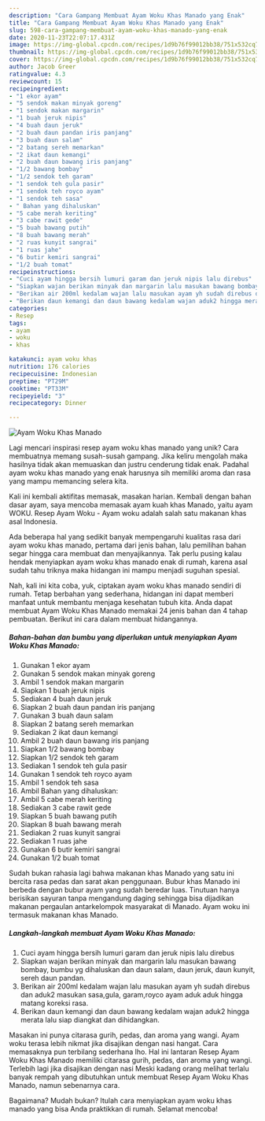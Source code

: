 ```yaml
---
description: "Cara Gampang Membuat Ayam Woku Khas Manado yang Enak"
title: "Cara Gampang Membuat Ayam Woku Khas Manado yang Enak"
slug: 598-cara-gampang-membuat-ayam-woku-khas-manado-yang-enak
date: 2020-11-23T22:07:17.431Z
image: https://img-global.cpcdn.com/recipes/1d9b76f99012bb38/751x532cq70/ayam-woku-khas-manado-foto-resep-utama.jpg
thumbnail: https://img-global.cpcdn.com/recipes/1d9b76f99012bb38/751x532cq70/ayam-woku-khas-manado-foto-resep-utama.jpg
cover: https://img-global.cpcdn.com/recipes/1d9b76f99012bb38/751x532cq70/ayam-woku-khas-manado-foto-resep-utama.jpg
author: Jacob Greer
ratingvalue: 4.3
reviewcount: 15
recipeingredient:
- "1 ekor ayam"
- "5 sendok makan minyak goreng"
- "1 sendok makan margarin"
- "1 buah jeruk nipis"
- "4 buah daun jeruk"
- "2 buah daun pandan iris panjang"
- "3 buah daun salam"
- "2 batang sereh memarkan"
- "2 ikat daun kemangi"
- "2 buah daun bawang iris panjang"
- "1/2 bawang bombay"
- "1/2 sendok teh garam"
- "1 sendok teh gula pasir"
- "1 sendok teh royco ayam"
- "1 sendok teh sasa"
- " Bahan yang dihaluskan"
- "5 cabe merah keriting"
- "3 cabe rawit gede"
- "5 buah bawang putih"
- "8 buah bawang merah"
- "2 ruas kunyit sangrai"
- "1 ruas jahe"
- "6 butir kemiri sangrai"
- "1/2 buah tomat"
recipeinstructions:
- "Cuci ayam hingga bersih lumuri garam dan jeruk nipis lalu direbus"
- "Siapkan wajan berikan minyak dan margarin lalu masukan bawang bombay, bumbu yg dihaluskan dan daun salam, daun jeruk, daun kunyit, sereh daun pandan."
- "Berikan air 200ml kedalam wajan lalu masukan ayam yh sudah direbus dan aduk2 masukan sasa,gula, garam,royco ayam aduk aduk hingga matang koreksi rasa."
- "Berikan daun kemangi dan daun bawang kedalam wajan aduk2 hingga merata lalu siap diangkat dan dihidangkan."
categories:
- Resep
tags:
- ayam
- woku
- khas

katakunci: ayam woku khas 
nutrition: 176 calories
recipecuisine: Indonesian
preptime: "PT29M"
cooktime: "PT33M"
recipeyield: "3"
recipecategory: Dinner

---
```



![Ayam Woku Khas Manado](https://img-global.cpcdn.com/recipes/1d9b76f99012bb38/751x532cq70/ayam-woku-khas-manado-foto-resep-utama.jpg)

Lagi mencari inspirasi resep ayam woku khas manado yang unik? Cara membuatnya memang susah-susah gampang. Jika keliru mengolah maka hasilnya tidak akan memuaskan dan justru cenderung tidak enak. Padahal ayam woku khas manado yang enak harusnya sih memiliki aroma dan rasa yang mampu memancing selera kita.

Kali ini kembali aktifitas memasak, masakan harian. Kembali dengan bahan dasar ayam, saya mencoba memasak ayam kuah khas Manado, yaitu ayam WOKU. Resep Ayam Woku - Ayam woku adalah salah satu makanan khas asal Indonesia.

Ada beberapa hal yang sedikit banyak mempengaruhi kualitas rasa dari ayam woku khas manado, pertama dari jenis bahan, lalu pemilihan bahan segar hingga cara membuat dan menyajikannya. Tak perlu pusing kalau hendak menyiapkan ayam woku khas manado enak di rumah, karena asal sudah tahu triknya maka hidangan ini mampu menjadi suguhan spesial.


Nah, kali ini kita coba, yuk, ciptakan ayam woku khas manado sendiri di rumah. Tetap berbahan yang sederhana, hidangan ini dapat memberi manfaat untuk membantu menjaga kesehatan tubuh kita. Anda dapat membuat Ayam Woku Khas Manado memakai 24 jenis bahan dan 4 tahap pembuatan. Berikut ini cara dalam membuat hidangannya.

<!--inarticleads1-->

##### Bahan-bahan dan bumbu yang diperlukan untuk menyiapkan Ayam Woku Khas Manado:

1. Gunakan 1 ekor ayam
1. Gunakan 5 sendok makan minyak goreng
1. Ambil 1 sendok makan margarin
1. Siapkan 1 buah jeruk nipis
1. Sediakan 4 buah daun jeruk
1. Siapkan 2 buah daun pandan iris panjang
1. Gunakan 3 buah daun salam
1. Siapkan 2 batang sereh memarkan
1. Sediakan 2 ikat daun kemangi
1. Ambil 2 buah daun bawang iris panjang
1. Siapkan 1/2 bawang bombay
1. Siapkan 1/2 sendok teh garam
1. Sediakan 1 sendok teh gula pasir
1. Gunakan 1 sendok teh royco ayam
1. Ambil 1 sendok teh sasa
1. Ambil  Bahan yang dihaluskan:
1. Ambil 5 cabe merah keriting
1. Sediakan 3 cabe rawit gede
1. Siapkan 5 buah bawang putih
1. Siapkan 8 buah bawang merah
1. Sediakan 2 ruas kunyit sangrai
1. Sediakan 1 ruas jahe
1. Gunakan 6 butir kemiri sangrai
1. Gunakan 1/2 buah tomat


Sudah bukan rahasia lagi bahwa makanan khas Manado yang satu ini bercita rasa pedas dan sarat akan penggunaan. Bubur khas Manado ini berbeda dengan bubur ayam yang sudah beredar luas. Tinutuan hanya berisikan sayuran tanpa mengandung daging sehingga bisa dijadikan makanan pergaulan antarkelompok masyarakat di Manado. Ayam woku ini termasuk makanan khas Manado. 

<!--inarticleads2-->

##### Langkah-langkah membuat Ayam Woku Khas Manado:

1. Cuci ayam hingga bersih lumuri garam dan jeruk nipis lalu direbus
1. Siapkan wajan berikan minyak dan margarin lalu masukan bawang bombay, bumbu yg dihaluskan dan daun salam, daun jeruk, daun kunyit, sereh daun pandan.
1. Berikan air 200ml kedalam wajan lalu masukan ayam yh sudah direbus dan aduk2 masukan sasa,gula, garam,royco ayam aduk aduk hingga matang koreksi rasa.
1. Berikan daun kemangi dan daun bawang kedalam wajan aduk2 hingga merata lalu siap diangkat dan dihidangkan.


Masakan ini punya citarasa gurih, pedas, dan aroma yang wangi. Ayam woku terasa lebih nikmat jika disajikan dengan nasi hangat. Cara memasaknya pun terbilang sederhana lho. Hal ini lantaran Resep Ayam Woku Khas Manado memiliki citarasa gurih, pedas, dan aroma yang wangi. Terlebih lagi jika disajikan dengan nasi Meski kadang orang melihat terlalu banyak rempah yang dibutuhkan untuk membuat Resep Ayam Woku Khas Manado, namun sebenarnya cara. 

Bagaimana? Mudah bukan? Itulah cara menyiapkan ayam woku khas manado yang bisa Anda praktikkan di rumah. Selamat mencoba!
